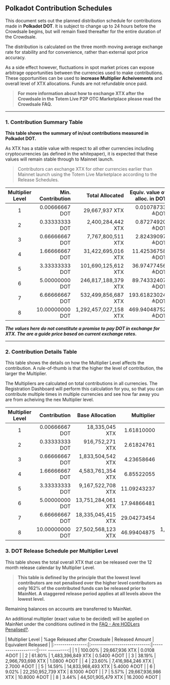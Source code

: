 ## Polkadot Contribution Schedules

This document sets out the planned distribution schedule for contributions made in **Polkadot DOT**. It is subject to change up to 24 hours before the Crowdsale begins, but will remain fixed thereafter for the entire duration of the Crowdsale.

The distribution is calculated on the three month moving average exchange rate for stability and for convenience, rather than external spot price accuracy.

As a side effect however, fluctuations in spot market prices can expose arbitrage opportunities between the  currencies used to make contributions. These opportunities can be used to **increase Multiplier Acheivements** and overall level of XTX allocations. Funds are not refundable once paid.

> **For more information about how to exchange XTX after the Crowdsale in the Totem Live P2P OTC Marketplace please read the Crowdsale FAQ.**

---

### 1. Contribution Summary Table

**This table shows the summary of in/out contributions measured in Polkadot DOT.**

As XTX has a stable value with respect to all other currencies including cryptocurrencies (as defined in the whitepaper), it is expected that these values will remain stable through to Mainnet launch. 

> Contributors can exchange XTX for other currencies earlier than Mainnet launch using the Totem Live Marketplace according to the Release Schedules.


| Multiplier Level | Min. Contribution | Total Allocated        | Equiv. value of alloc. in DOT |
|:----------------:|------------------:|-----------------------:|------------------------------:|
| 1                | 0\.00666667 DOT   |  29,667,937 XTX        |  0\.01078733 ≜DOT             |
| 2                | 0\.33333333 DOT   |  2,400,284,442 XTX     |  0\.87274920 ≜DOT             |
| 3                | 0\.66666667 DOT   |  7,767,800,511 XTX     |  2\.82439097 ≜DOT             |
| 4                | 1\.66666667 DOT   |  31,422,695,016 XTX    |  11\.42536758 ≜DOT            |
| 5                | 3\.33333333 DOT   |  101,690,125,612 XTX   |  36\.97477456 ≜DOT            |
| 6                | 5\.00000000 DOT   |  246,817,188,379 XTX   |  89\.74332407 ≜DOT            |
| 7                | 6\.66666667 DOT   |  532,499,856,687 XTX   |  193\.61823024 ≜DOT           |
| 8                | 10\.00000000 DOT  |  1,292,457,027,158 XTX |  469\.94048752 ≜DOT           |

**_The values here do not constitute a promise to pay DOT in exchange for XTX. The are a guide price based on current exchange rates._**

---

### 2. Contribution Details Table

This table shows the details on how the Multiplier Level affects the contribution. A rule-of-thumb is that the higher the level of contribution, the larger the Multiplier.

The Multipliers are calculated on total contributions in all currencies. The Registration Dashboard will perform this calculation for you, so that you can contribute multiple times in multiple currencies and see how far away you are from acheiving the nex Multiplier level.

| Multiplier Level | Contribution     | Base Allocation     | Multiplier    | Total Allocated        |
|:----------------:|-----------------:|--------------------:|--------------:|-----------------------:|
| 1                | 0\.00666667 DOT  |  18,335,045 XTX     |  1\.61810000  |  29,667,937 XTX        |
| 2                | 0\.33333333 DOT  |  916,752,271 XTX    |  2\.61824761  |  2,400,284,442 XTX     |
| 3                | 0\.66666667 DOT  |  1,833,504,542 XTX  |  4\.23658646  |  7,767,800,511 XTX     |
| 4                | 1\.66666667 DOT  |  4,583,761,354 XTX  |  6\.85522055  |  31,422,695,016 XTX    |
| 5                | 3\.33333333 DOT  |  9,167,522,708 XTX  |  11\.09243237 |  101,690,125,612 XTX   |
| 6                | 5\.00000000 DOT  |  13,751,284,061 XTX |  17\.94866481 |  246,817,188,379 XTX   |
| 7                | 6\.66666667 DOT  |  18,335,045,415 XTX |  29\.04273454 |  532,499,856,687 XTX   |
| 8                | 10\.00000000 DOT |  27,502,568,123 XTX |  46\.99404875 |  1,292,457,027,158 XTX |

### 3. DOT Release Schedule per Multiplier Level

This table shows the total overall XTX that can be released over the 12 month release calendar by Multiplier Level. 

> **This table is defined by the principle that the lowest level contributors are not penalised over the higher level contributors as only 162% of the contributed funds can be released prior to MainNet. A staggered release period applies at all levels above the lowest level.**

Remaining balances on accounts are transferred to MainNet.

An additional multiplier (exact value to be decided) will be applied on MainNet under the conditions outlined in the [FAQ - Are HODLers Penalised?](crowdsale-docs/crowdsale-faq.md?id=_4-are-hodlers-penalised).

| Multiplier Level | %age Released after Crowdsale | Released Amount     | Equivalent Released |
|:----------------:|:-----------------------------:|--------------------:|----      ----------:|
| 1                | 100\.00%                      |  29,667,936 XTX     | 0\.0108 ≜DOT        |
| 2                | 61\.80%                       |  1,483,396,849 XTX  | 0\.5400 ≜DOT        |
| 3                | 38\.19%                       |  2,966,793,698 XTX  | 1\.0800 ≜DOT        |
| 4                | 23\.60%                       |  7,416,984,246 XTX  | 2\.7000 ≜DOT        |
| 5                | 14\.59%                       |  14,833,968,493 XTX | 5\.4000 ≜DOT        |
| 6                | 9\.02%                        |  22,250,952,739 XTX | 8\.1000 ≜DOT        |
| 7                | 5\.57%                        |  29,667,936,986 XTX | 10\.8000 ≜DOT       |
| 8                | 3\.44%                        |  44,501,905,479 XTX | 16\.2000 ≜DOT       |